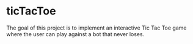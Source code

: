 # ticTacToe

The goal of this project is to implement an interactive Tic Tac Toe game where the user can play against a bot that never loses.
